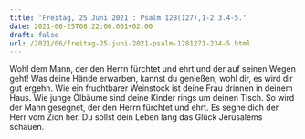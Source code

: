 ```yaml
---
title: 'Freitag, 25 Juni 2021 : Psalm 128(127),1-2.3.4-5.'
date: 2021-06-25T08:22:00.001+02:00
draft: false
url: /2021/06/freitag-25-juni-2021-psalm-1281271-234-5.html
---
```


Wohl dem Mann, der den Herrn fürchtet und ehrt und der auf seinen Wegen geht! Was deine Hände erwarben, kannst du genießen; wohl dir, es wird dir gut ergehn. Wie ein fruchtbarer Weinstock ist deine Frau drinnen in deinem Haus. Wie junge Ölbäume sind deine Kinder rings um deinen Tisch. So wird der Mann gesegnet, der den Herrn fürchtet und ehrt. Es segne dich der Herr vom Zion her. Du sollst dein Leben lang das Glück Jerusalems schauen.